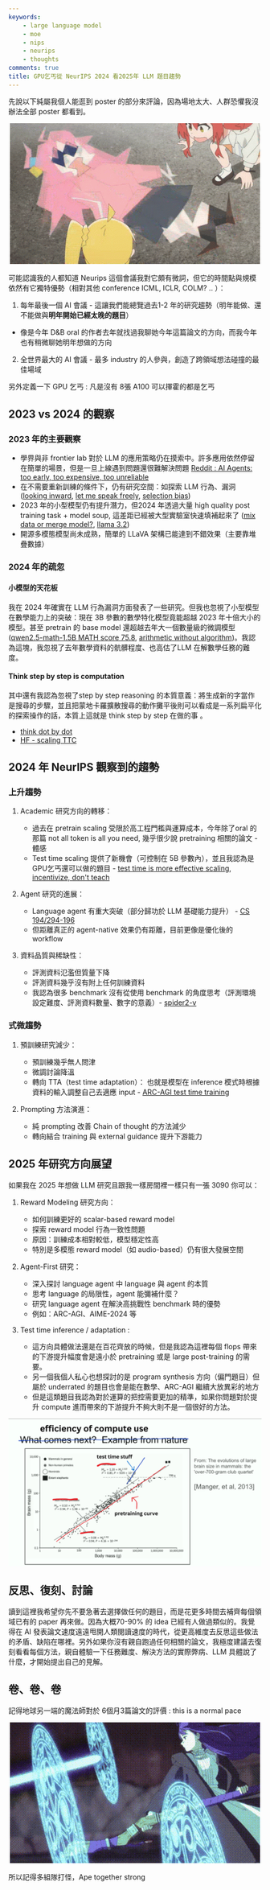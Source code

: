 ```yaml
---
keywords:
    - large language model
    - moe
    - nips
    - neurips
    - thoughts
comments: true
title: GPU乞丐從 NeurIPS 2024 看2025年 LLM 題目趨勢
---
```

先說以下純屬我個人能逛到 poster 的部分來評論，因為場地太大、人群恐懼我沒辦法全部 poster 都看到。

<p align="center">
<img src="https://github.com/theblackcat102/theblackcat102.github.io/blob/master/images/bocchi-the-rock-hitori-gotoh.gif?raw=true"  stylesheet="center" caption="src : https://tenor.com/view/bocchi-the-rock-hitori-gotoh-spaz-shocked-bocchi-gif-27016347">
</p>

可能認識我的人都知道 Neurips 這個會議我對它頗有微詞，但它的時間點與規模依然有它獨特優勢（相對其他 conference ICML, ICLR, COLM? .. ）：

1. 每年最後一個 AI 會議 - 這讓我們能總覽過去1-2 年的研究趨勢（明年能做、還不能做與**明年開始已經太晚的題目**）

- 像是今年 D&B oral 的作者去年就找過我聊她今年這篇論文的方向，而我今年也有稍微聊她明年想做的方向

2. 全世界最大的 AI 會議 - 最多 industry 的人參與，創造了跨領域想法碰撞的最佳場域

另外定義一下 GPU 乞丐 : 凡是沒有 8張 A100 可以揮霍的都是乞丐

## 2023 vs 2024 的觀察

### 2023 年的主要觀察

- 學界與非 frontier lab 對於 LLM 的應用策略仍在摸索中。許多應用依然停留在簡單的場景，但是一旦上線遇到問題還很難解決問題 [Reddit : AI Agents: too early, too expensive, too unreliable ](https://www.reddit.com/r/MachineLearning/comments/1cy1kn9/d_ai_agents_too_early_too_expensive_too_unreliable/)
- 在不需要重新訓練的條件下，仍有研究空間：如探索 LLM 行為、漏洞 ([looking inward](https://arxiv.org/abs/2410.13787), [let me speak freely](https://arxiv.org/abs/2408.02442), [selection bias](https://aclanthology.org/2024.findings-acl.333/))
- 2023 年的小型模型仍有提升潛力，但2024 年透過大量 high quality post training task + model soup, 這差距已經被大型實驗室快速填補起來了 ([mix data or merge model?](https://arxiv.org/abs/2410.10801v1), [llama 3.2](https://ai.meta.com/blog/llama-3-2-connect-2024-vision-edge-mobile-devices/))
- 開源多模態模型尚未成熟，簡單的 LLaVA 架構已能達到不錯效果（主要靠堆疊數據）


### 2024 年的疏忽

#### 小模型的天花板

我在 2024 年確實在 LLM 行為漏洞方面發表了一些研究。但我也忽視了小型模型在數學能力上的突破：現在 3B 參數的數學特化模型竟能超越 2023 年十倍大小的模型。甚至 pretrain 的 base model 還超越去年大一個數量級的微調模型 ([qwen2.5-math-1.5B MATH score 75.8](https://arxiv.org/abs/2409.12122), [arithmetic without algorithm](https://arxiv.org/abs/2410.21272v1))。我認為這塊，我忽視了去年數學資料的骯髒程度、也高估了LLM 在解數學任務的難度。

#### Think step by step is computation

其中還有我認為忽視了step by step reasoning 的本質意義：將生成新的字當作是搜尋的步驟，並且把蒙地卡羅擴散搜尋的動作攤平後則可以看成是一系列扁平化的探索操作的話，本質上這就是 think step by step 在做的事 。

- [think dot by dot](https://arxiv.org/abs/2404.15758)
- [HF - scaling TTC](https://huggingface.co/spaces/HuggingFaceH4/blogpost-scaling-test-time-compute)

## 2024 年 NeurIPS 觀察到的趨勢

### 上升趨勢

1. Academic 研究方向的轉移：
   * 過去在 pretrain scaling 受限於高工程門檻與運算成本，今年除了oral 的那篇 not all token is all you need, 幾乎很少說 pretraining 相關的論文 - 體感
   * Test time scaling 提供了新機會（可控制在 5B 參數內），並且我認為是GPU乞丐還可以做的題目 - [test time is more effective scaling](https://arxiv.org/abs/2408.03314), [incentivize, don't teach](https://www.youtube.com/watch?v=kYWUEV_e2ss)

2. Agent 研究的進展：
   * Language agent 有重大突破（部分歸功於 LLM 基礎能力提升） - [CS 194/294-196](https://www.youtube.com/watch?v=RM6ZArd2nVc)
   * 但距離真正的 agent-native 效果仍有距離，目前更像是優化後的 workflow

3. 資料品質與稀缺性：
   * 評測資料氾濫但質量下降
   * 評測資料幾乎沒有附上任何訓練資料
   * 我認為很多 benchmark 沒有從使用 benchmark 的角度思考（評測環境設定難度、評測資料數量、數字的意義）- [spider2-v](https://arxiv.org/abs/2407.10956)

### 式微趨勢

1. 預訓練研究減少：
   * 預訓練幾乎無人問津
   * 微調討論降溫
   * 轉向 TTA（test time adaptation）： 也就是模型在 inference 模式時根據資料的輸入調整自己去適應 input - [ARC-AGI test time training](https://arxiv.org/abs/2411.07279v1)

2. Prompting 方法演進：
   * 純 prompting 改善 Chain of thought 的方法減少
   * 轉向結合 training 與 external guidance 提升下游能力

## 2025 年研究方向展望

如果我在 2025 年想做 LLM 研究且跟我一樣房間裡一樣只有一張 3090 你可以：

1. Reward Modeling 研究方向：
   * 如何訓練更好的 scalar-based reward model
   * 探索 reward model 行為一致性問題
   * 原因：訓練成本相對較低，模型穩定性高
   * 特別是多模態 reward model（如 audio-based）仍有很大發展空間

2. Agent-First 研究：
   * 深入探討 language agent 中 language 與 agent 的本質
   * 思考 language 的局限性，agent 能彌補什麼？
   * 研究 language agent 在解決高挑戰性 benchmark 時的優勢
   * 例如：ARC-AGI、AIME-2024 等

3. Test time inference / adaptation :
   * 這方向具體做法還是在百花齊放的時候，但是我認為這裡每個 flops 帶來的下游提升幅度會是遠小於 pretraining 或是 large post-training 的需要。
   * 另一個我個人私心也想探討的是 program synthesis 方向（偏門題目）但屬於 underrated 的題目也會是能在數學、ARC-AGI 繼續大放異彩的地方
   * 但是這類題目我認為對於運算的把控需要更加的精準，如果你問題對於提升 compute 進而帶來的下游提升不夠大則不是一個很好的方法。

<p align="center">
<img src="https://github.com/theblackcat102/theblackcat102.github.io/blob/master/images/estimated_compute_scaling.png?raw=true"  stylesheet="center" caption="src : https://tenor.com/view/bocchi-the-rock-hitori-gotoh-spaz-shocked-bocchi-gif-27016347">
</p>


## 反思、復刻、討論

讀到這裡我希望你先不要急著去選擇做任何的題目，而是花更多時間去補齊每個領域已有的 paper 再來做。因為大概70-90% 的 idea 已經有人做過類似的。我覺得在 AI 發表論文速度遠遠甩開人類閱讀速度的時代，從更高維度去反思這些做法的矛盾、缺陷在哪裡。另外如果你沒有親自跑過任何相關的論文，我極度建議去復刻看看每個方法，親自體驗一下任務難度、解決方法的實際弊病、LLM 具體說了什麼，才開始提出自己的見解。

## 卷、卷、卷

記得地球另一端的魔法師對於 6個月3篇論文的評價 : this is a normal pace

<p align="center">
<img src="https://github.com/theblackcat102/theblackcat102.github.io/blob/master/images/fern-sousou-no-frieren-zatorak.gif?raw=true"  stylesheet="center" caption="src : https://tenor.com/view/fern-sousou-no-frieren-zoltraak-frieren-magic-machine-gun-gif-13763698758274163513">
</p>

所以記得多組隊打怪，Ape together strong
